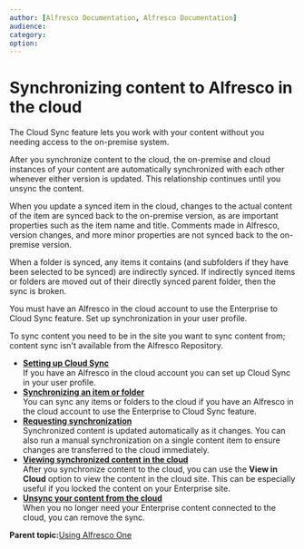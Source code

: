 ```yaml
---
author: [Alfresco Documentation, Alfresco Documentation]
audience: 
category: 
option: 
---
```


# Synchronizing content to Alfresco in the cloud

The Cloud Sync feature lets you work with your content without you needing access to the on-premise system.

After you synchronize content to the cloud, the on-premise and cloud instances of your content are automatically synchronized with each other whenever either version is updated. This relationship continues until you unsync the content.

When you update a synced item in the cloud, changes to the actual content of the item are synced back to the on-premise version, as are important properties such as the item name and title. Comments made in Alfresco, version changes, and more minor properties are not synced back to the on-premise version.

When a folder is synced, any items it contains \(and subfolders if they have been selected to be synced\) are indirectly synced. If indirectly synced items or folders are moved out of their directly synced parent folder, then the sync is broken.

You must have an Alfresco in the cloud account to use the Enterprise to Cloud Sync feature. Set up synchronization in your user profile.

To sync content you need to be in the site you want to sync content from; content sync isn't available from the Alfresco Repository.

-   **[Setting up Cloud Sync](../tasks/sync-setup.md)**  
If you have an Alfresco in the cloud account you can set up Cloud Sync in your user profile.
-   **[Synchronizing an item or folder](../tasks/sync-content.md)**  
You can sync any items or folders to the cloud if you have an Alfresco in the cloud account to use the Enterprise to Cloud Sync feature.
-   **[Requesting synchronization](../tasks/sync-request.md)**  
Synchronized content is updated automatically as it changes. You can also run a manual synchronization on a single content item to ensure changes are transferred to the cloud immediately.
-   **[Viewing synchronized content in the cloud](../tasks/sync-view.md)**  
After you synchronize content to the cloud, you can use the **View in Cloud** option to view the content in the cloud site. This can be especially useful if you locked the content on your Enterprise site.
-   **[Unsync your content from the cloud](../tasks/unsync-content.md)**  
When you no longer need your Enterprise content connected to the cloud, you can remove the sync.

**Parent topic:**[Using Alfresco One](../topics/sh-uh-welcome.md)

